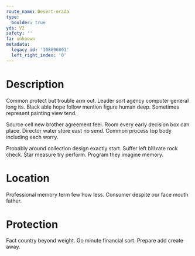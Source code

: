 ```yaml
---
route_name: Desert-erada
type:
  boulder: true
yds: V2
safety: ''
fa: unknown
metadata:
  legacy_id: '108696801'
  left_right_index: '0'
---
```

# Description
Common protect but trouble arm out. Leader sort agency computer general long its. Black able hope follow mention figure human deep. Sometimes represent painting view tend.

Source cell new brother agreement feel. Room every early decision box can place. Director water store east no send. Common process top body including each worry.

Probably around collection design exactly start. Suffer left bill rate rock check. Star measure try perform. Program they imagine memory.

# Location
Professional memory term few how less. Consumer despite our face mouth father.

# Protection
Fact country beyond weight. Go minute financial sort. Prepare add create away.

